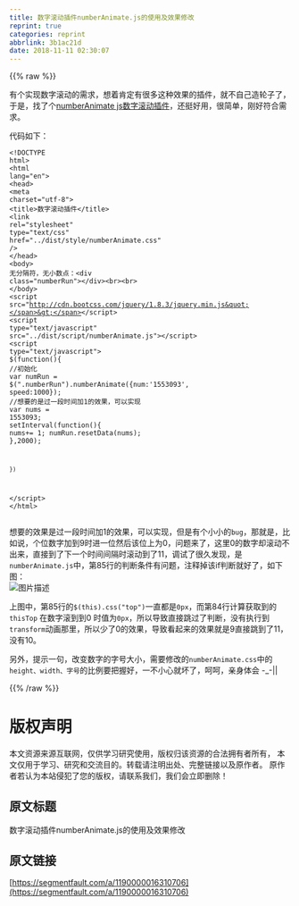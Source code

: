 ```yaml
---
title: 数字滚动插件numberAnimate.js的使用及效果修改
reprint: true
categories: reprint
abbrlink: 3b1ac21d
date: 2018-11-11 02:30:07
---
```


{{% raw %}}
<p>&#x6709;&#x4E2A;&#x5B9E;&#x73B0;&#x6570;&#x5B57;&#x6EDA;&#x52A8;&#x7684;&#x9700;&#x6C42;&#xFF0C;&#x60F3;&#x7740;&#x80AF;&#x5B9A;&#x6709;&#x5F88;&#x591A;&#x8FD9;&#x79CD;&#x6548;&#x679C;&#x7684;&#x63D2;&#x4EF6;&#xFF0C;&#x5C31;&#x4E0D;&#x81EA;&#x5DF1;&#x9020;&#x8F6E;&#x5B50;&#x4E86;&#xFF0C;&#x4E8E;&#x662F;&#xFF0C;&#x627E;&#x4E86;&#x4E2A;<a href="https://github.com/zoeblow/numberAnimate" rel="nofollow noreferrer" target="_blank">numberAnimate js&#x6570;&#x5B57;&#x6EDA;&#x52A8;&#x63D2;&#x4EF6;</a>&#xFF0C;&#x8FD8;&#x633A;&#x597D;&#x7528;&#xFF0C;&#x5F88;&#x7B80;&#x5355;&#xFF0C;&#x521A;&#x597D;&#x7B26;&#x5408;&#x9700;&#x6C42;&#x3002;</p><p>&#x4EE3;&#x7801;&#x5982;&#x4E0B;&#xFF1A;</p><div class="widget-codetool" style="display:none"><div class="widget-codetool--inner"><span class="selectCode code-tool" data-toggle="tooltip" data-placement="top" title="" data-original-title="&#x5168;&#x9009;"></span> <span type="button" class="copyCode code-tool" data-toggle="tooltip" data-placement="top" data-clipboard-text="&lt;!DOCTYPE html&gt;
&lt;html lang=&quot;en&quot;&gt;
    &lt;head&gt;
        &lt;meta charset=&quot;utf-8&quot;&gt;
        &lt;title&gt;&#x6570;&#x5B57;&#x6EDA;&#x52A8;&#x63D2;&#x4EF6;&lt;/title&gt;
        &lt;link rel=&quot;stylesheet&quot; type=&quot;text/css&quot; href=&quot;../dist/style/numberAnimate.css&quot; /&gt;
    &lt;/head&gt;
    &lt;body&gt;
    &#x65E0;&#x5206;&#x9694;&#x7B26;&#xFF0C;&#x65E0;&#x5C0F;&#x6570;&#x70B9;&#xFF1A;&lt;div class=&quot;numberRun&quot;&gt;&lt;/div&gt;&lt;br&gt;&lt;br&gt;
    &lt;/body&gt;
    &lt;script src=&quot;http://cdn.bootcss.com/jquery/1.8.3/jquery.min.js&quot;&gt;&lt;/script&gt;
    &lt;script type=&quot;text/javascript&quot; src=&quot;../dist/script/numberAnimate.js&quot;&gt;&lt;/script&gt;
    &lt;script type=&quot;text/javascript&quot;&gt;
    $(function(){
        //&#x521D;&#x59CB;&#x5316;
        var numRun = $(&quot;.numberRun&quot;).numberAnimate({num:&apos;1553093&apos;, speed:1000});
        //&#x60F3;&#x8981;&#x7684;&#x662F;&#x8FC7;&#x4E00;&#x6BB5;&#x65F6;&#x95F4;&#x52A0;1&#x7684;&#x6548;&#x679C;&#xFF0C;&#x53EF;&#x4EE5;&#x5B9E;&#x73B0;
        var nums = 1553093;
        setInterval(function(){
            nums+= 1;
            numRun.resetData(nums);
        },2000);

    })
&lt;/script&gt;
&lt;/html&gt;" title="" data-original-title="&#x590D;&#x5236;"></span> <span type="button" class="saveToNote code-tool" data-toggle="tooltip" data-placement="top" title="" data-original-title="&#x653E;&#x8FDB;&#x7B14;&#x8BB0;"></span></div></div><pre class="hljs xml"><code><span class="hljs-meta">&lt;!DOCTYPE html&gt;</span>
<span class="hljs-tag">&lt;<span class="hljs-name">html</span> <span class="hljs-attr">lang</span>=<span class="hljs-string">&quot;en&quot;</span>&gt;</span>
    <span class="hljs-tag">&lt;<span class="hljs-name">head</span>&gt;</span>
        <span class="hljs-tag">&lt;<span class="hljs-name">meta</span> <span class="hljs-attr">charset</span>=<span class="hljs-string">&quot;utf-8&quot;</span>&gt;</span>
        <span class="hljs-tag">&lt;<span class="hljs-name">title</span>&gt;</span>&#x6570;&#x5B57;&#x6EDA;&#x52A8;&#x63D2;&#x4EF6;<span class="hljs-tag">&lt;/<span class="hljs-name">title</span>&gt;</span>
        <span class="hljs-tag">&lt;<span class="hljs-name">link</span> <span class="hljs-attr">rel</span>=<span class="hljs-string">&quot;stylesheet&quot;</span> <span class="hljs-attr">type</span>=<span class="hljs-string">&quot;text/css&quot;</span> <span class="hljs-attr">href</span>=<span class="hljs-string">&quot;../dist/style/numberAnimate.css&quot;</span> /&gt;</span>
    <span class="hljs-tag">&lt;/<span class="hljs-name">head</span>&gt;</span>
    <span class="hljs-tag">&lt;<span class="hljs-name">body</span>&gt;</span>
    &#x65E0;&#x5206;&#x9694;&#x7B26;&#xFF0C;&#x65E0;&#x5C0F;&#x6570;&#x70B9;&#xFF1A;<span class="hljs-tag">&lt;<span class="hljs-name">div</span> <span class="hljs-attr">class</span>=<span class="hljs-string">&quot;numberRun&quot;</span>&gt;</span><span class="hljs-tag">&lt;/<span class="hljs-name">div</span>&gt;</span><span class="hljs-tag">&lt;<span class="hljs-name">br</span>&gt;</span><span class="hljs-tag">&lt;<span class="hljs-name">br</span>&gt;</span>
    <span class="hljs-tag">&lt;/<span class="hljs-name">body</span>&gt;</span>
    <span class="hljs-tag">&lt;<span class="hljs-name">script</span> <span class="hljs-attr">src</span>=<span class="hljs-string">&quot;http://cdn.bootcss.com/jquery/1.8.3/jquery.min.js&quot;</span>&gt;</span><span class="undefined"></span><span class="hljs-tag">&lt;/<span class="hljs-name">script</span>&gt;</span>
    <span class="hljs-tag">&lt;<span class="hljs-name">script</span> <span class="hljs-attr">type</span>=<span class="hljs-string">&quot;text/javascript&quot;</span> <span class="hljs-attr">src</span>=<span class="hljs-string">&quot;../dist/script/numberAnimate.js&quot;</span>&gt;</span><span class="undefined"></span><span class="hljs-tag">&lt;/<span class="hljs-name">script</span>&gt;</span>
    <span class="hljs-tag">&lt;<span class="hljs-name">script</span> <span class="hljs-attr">type</span>=<span class="hljs-string">&quot;text/javascript&quot;</span>&gt;</span><span class="javascript">
    $(<span class="hljs-function"><span class="hljs-keyword">function</span>(<span class="hljs-params"></span>)</span>{
        <span class="hljs-comment">//&#x521D;&#x59CB;&#x5316;</span>
        <span class="hljs-keyword">var</span> numRun = $(<span class="hljs-string">&quot;.numberRun&quot;</span>).numberAnimate({<span class="hljs-attr">num</span>:<span class="hljs-string">&apos;1553093&apos;</span>, <span class="hljs-attr">speed</span>:<span class="hljs-number">1000</span>});
        <span class="hljs-comment">//&#x60F3;&#x8981;&#x7684;&#x662F;&#x8FC7;&#x4E00;&#x6BB5;&#x65F6;&#x95F4;&#x52A0;1&#x7684;&#x6548;&#x679C;&#xFF0C;&#x53EF;&#x4EE5;&#x5B9E;&#x73B0;</span>
        <span class="hljs-keyword">var</span> nums = <span class="hljs-number">1553093</span>;
        setInterval(<span class="hljs-function"><span class="hljs-keyword">function</span>(<span class="hljs-params"></span>)</span>{
            nums+= <span class="hljs-number">1</span>;
            numRun.resetData(nums);
        },<span class="hljs-number">2000</span>);

    })
</span><span class="hljs-tag">&lt;/<span class="hljs-name">script</span>&gt;</span>
<span class="hljs-tag">&lt;/<span class="hljs-name">html</span>&gt;</span></code></pre><p>&#x60F3;&#x8981;&#x7684;&#x6548;&#x679C;&#x662F;&#x8FC7;&#x4E00;&#x6BB5;&#x65F6;&#x95F4;&#x52A0;1&#x7684;&#x6548;&#x679C;&#xFF0C;&#x53EF;&#x4EE5;&#x5B9E;&#x73B0;&#xFF0C;&#x4F46;&#x662F;&#x6709;&#x4E2A;&#x5C0F;&#x5C0F;&#x7684;<code>bug</code>&#xFF0C;&#x90A3;&#x5C31;&#x662F;&#xFF0C;&#x6BD4;&#x5982;&#x8BF4;&#xFF0C;&#x4E2A;&#x4F4D;&#x6570;&#x5B57;&#x52A0;&#x5230;9&#x65F6;&#x8FDB;&#x4E00;&#x4F4D;&#x7136;&#x540E;&#x8BE5;&#x4F4D;&#x4E0A;&#x4E3A;0&#xFF0C;&#x95EE;&#x9898;&#x6765;&#x4E86;&#xFF0C;&#x8FD9;&#x91CC;0&#x7684;&#x6570;&#x5B57;&#x5374;&#x6EDA;&#x52A8;&#x4E0D;&#x51FA;&#x6765;&#xFF0C;&#x76F4;&#x63A5;&#x5230;&#x4E86;&#x4E0B;&#x4E00;&#x4E2A;&#x65F6;&#x95F4;&#x95F4;&#x9694;&#x65F6;&#x6EDA;&#x52A8;&#x5230;&#x4E86;11&#xFF0C;&#x8C03;&#x8BD5;&#x4E86;&#x5F88;&#x4E45;&#x53D1;&#x73B0;&#xFF0C;&#x662F;<code>numberAnimate.js</code>&#x4E2D;&#xFF0C;&#x7B2C;85&#x884C;&#x7684;&#x5224;&#x65AD;&#x6761;&#x4EF6;&#x6709;&#x95EE;&#x9898;&#xFF0C;&#x6CE8;&#x91CA;&#x6389;&#x8BE5;if&#x5224;&#x65AD;&#x5C31;&#x597D;&#x4E86;&#xFF0C;&#x5982;&#x4E0B;&#x56FE;&#xFF1A;<br><span class="img-wrap"><img data-src="/img/bVbgBic?w=666&amp;h=549" src="https://static.alili.tech/img/bVbgBic?w=666&amp;h=549" alt="&#x56FE;&#x7247;&#x63CF;&#x8FF0;" title="&#x56FE;&#x7247;&#x63CF;&#x8FF0;" style="cursor:pointer"></span></p><p>&#x4E0A;&#x56FE;&#x4E2D;&#xFF0C;&#x7B2C;85&#x884C;&#x7684;<code>$(this).css(&quot;top&quot;)</code>&#x4E00;&#x76F4;&#x90FD;&#x662F;<code>0px</code>&#xFF0C;&#x800C;&#x7B2C;84&#x884C;&#x8BA1;&#x7B97;&#x83B7;&#x53D6;&#x5230;&#x7684;<code>thisTop</code> &#x5728;&#x6570;&#x5B57;&#x6EDA;&#x5230;&#x5230;0 &#x65F6;&#x503C;&#x4E3A;<code>0px</code>&#xFF0C;&#x6240;&#x4EE5;&#x5BFC;&#x81F4;&#x76F4;&#x63A5;&#x8DF3;&#x8FC7;&#x4E86;&#x5224;&#x65AD;&#xFF0C;&#x6CA1;&#x6709;&#x6267;&#x884C;&#x5230;<code>transform</code>&#x52A8;&#x753B;&#x90A3;&#x91CC;&#xFF0C;&#x6240;&#x4EE5;&#x5C11;&#x4E86;0&#x7684;&#x6548;&#x679C;&#xFF0C;&#x5BFC;&#x81F4;&#x770B;&#x8D77;&#x6765;&#x7684;&#x6548;&#x679C;&#x5C31;&#x662F;9&#x76F4;&#x63A5;&#x8DF3;&#x5230;&#x4E86;11&#xFF0C;&#x6CA1;&#x6709;10&#x3002;</p><p>&#x53E6;&#x5916;&#xFF0C;&#x63D0;&#x793A;&#x4E00;&#x53E5;&#xFF0C;&#x6539;&#x53D8;&#x6570;&#x5B57;&#x7684;&#x5B57;&#x53F7;&#x5927;&#x5C0F;&#xFF0C;&#x9700;&#x8981;&#x4FEE;&#x6539;&#x7684;<code>numberAnimate.css</code>&#x4E2D;&#x7684;<code>height&#x3001;width&#x3001;&#x5B57;&#x53F7;</code>&#x7684;&#x6BD4;&#x4F8B;&#x8981;&#x628A;&#x63E1;&#x597D;&#xFF0C;&#x4E00;&#x4E0D;&#x5C0F;&#x5FC3;&#x5C31;&#x574F;&#x4E86;&#xFF0C;&#x5475;&#x5475;&#xFF0C;&#x4EB2;&#x8EAB;&#x4F53;&#x4F1A; -_-||</p>
{{% /raw %}}

# 版权声明
本文资源来源互联网，仅供学习研究使用，版权归该资源的合法拥有者所有，
本文仅用于学习、研究和交流目的。转载请注明出处、完整链接以及原作者。
原作者若认为本站侵犯了您的版权，请联系我们，我们会立即删除！

## 原文标题
数字滚动插件numberAnimate.js的使用及效果修改

## 原文链接
[https://segmentfault.com/a/1190000016310706](https://segmentfault.com/a/1190000016310706)

